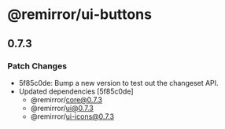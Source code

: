 # @remirror/ui-buttons

## 0.7.3
### Patch Changes

- 5f85c0de: Bump a new version to test out the changeset API.
- Updated dependencies [5f85c0de]
  - @remirror/core@0.7.3
  - @remirror/ui@0.7.3
  - @remirror/ui-icons@0.7.3
